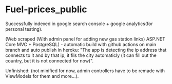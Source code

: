 # Fuel-prices_public
<p>
Successfully indexed in google search console + google analytics(for personal testing).
</p>

<p>
(Web scraped (With admin panel for adding new gas station links) ASP.NET Core MVC + PostgreSQL) - automatic build with github actions on main branch and auto publish in heroku: 
"The app is detecting the ip address that connects to it and by that ip, it fils the city automaticly (it can fill out the country, but it is not connected for now)".
</p>
<p>
Unfinished: (not minified for now, admin controllers have to be remade with ViewModels for them and more...).
</p>
